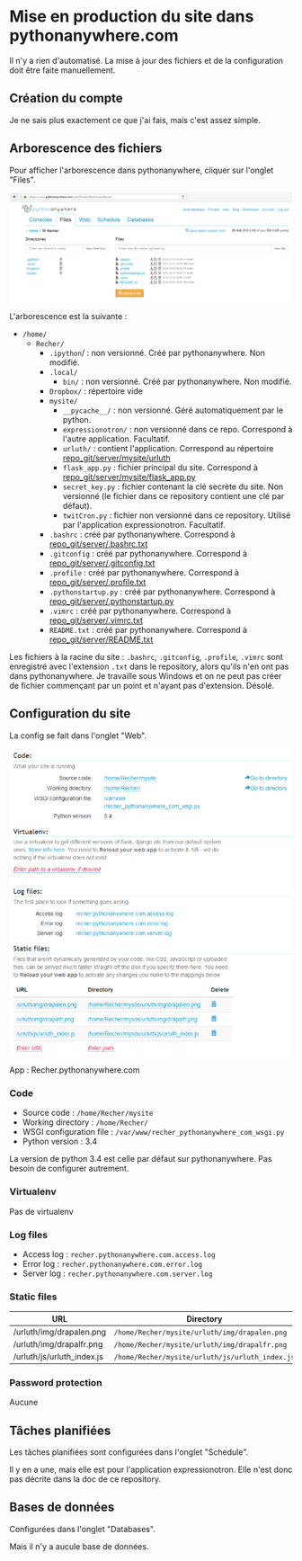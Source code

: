 # Mise en production du site dans pythonanywhere.com

Il n'y a rien d'automatisé. La mise à jour des fichiers et de la configuration doit être faite manuellement.


## Création du compte

Je ne sais plus exactement ce que j'ai fais, mais c'est assez simple.


## Arborescence des fichiers

Pour afficher l'arborescence dans pythonanywhere, cliquer sur l'onglet "Files".

![screenshot de la racine des fichiers dans pythonanywhere](screenshot_prod_files.png)

L'arborescence est la suivante :

 - `/home/`
    * `Recher/`
        + `.ipython`/ : non versionné. Créé par pythonanywhere. Non modifié.
        + `.local/`
            - `bin/` : non versionné. Créé par pythonanywhere. Non modifié.
        + `Dropbox/` : répertoire vide
        + `mysite/`
            - `__pycache__/` : non versionné. Géré automatiquement par le python.
            - `expressionotron/` : non versionné dans ce repo. Correspond à l'autre application. Facultatif.
            - `urluth/` : contient l'application. Correspond au répertoire [repo_git/server/mysite/urluth](../server/mysite/urluth)
            - `flask_app.py` : fichier principal du site. Correspond à [repo_git/server/mysite/flask_app.py](../server/mysite/flask_app.py)
            - `secret_key.py` : fichier contenant la clé secrète du site. Non versionné (le fichier dans ce repository contient une clé par défaut).
            - `twitCron.py` : fichier non versionné dans ce repository. Utilisé par l'application expressionotron. Facultatif.
        + `.bashrc` : créé par pythonanywhere. Correspond à [repo_git/server/.bashrc.txt](../server/.bashrc.txt)
        + `.gitconfig` : créé par pythonanywhere. Correspond à [repo_git/server/.gitconfig.txt](../server/.gitconfig.txt)
        + `.profile` : créé par pythonanywhere. Correspond à [repo_git/server/.profile.txt](../server/.profile.txt)
        + `.pythonstartup.py` : créé par pythonanywhere. Correspond à [repo_git/server/.pythonstartup.py](../server/.pythonstartup.py)
        + `.vimrc` : créé par pythonanywhere. Correspond à [repo_git/server/.vimrc.txt](../server/.vimrc.txt)
        + `README.txt` : créé par pythonanywhere. Correspond à [repo_git/server/README.txt](../server/README.txt)

Les fichiers à la racine du site : `.bashrc`, `.gitconfig`, `.profile`, `.vimrc` sont enregistré avec l'extension `.txt` dans le repository, alors qu'ils n'en ont pas dans pythonanywhere. Je travaille sous Windows et on ne peut pas créer de fichier commençant par un point et n'ayant pas d'extension. Désolé.


## Configuration du site

La config se fait dans l'onglet "Web".

![screenshot de la configuration pythonanywhere](screenshot_prod_conf.png)

App : Recher.pythonanywhere.com

### Code

 - Source code : `/home/Recher/mysite`
 - Working directory : `/home/Recher/`
 - WSGI configuration file : `/var/www/recher_pythonanywhere_com_wsgi.py`
 - Python version : 3.4

La version de python 3.4 est celle par défaut sur pythonanywhere. Pas besoin de configurer autrement.

### Virtualenv

Pas de virtualenv

### Log files

 - Access log : `recher.pythonanywhere.com.access.log`
 - Error log : `recher.pythonanywhere.com.error.log`
 - Server log : `recher.pythonanywhere.com.server.log`

### Static files

URL                        | Directory
---------------------------|---------------
/urluth/img/drapalen.png   | `/home/Recher/mysite/urluth/img/drapalen.png`
/urluth/img/drapalfr.png   | `/home/Recher/mysite/urluth/img/drapalfr.png`
/urluth/js/urluth_index.js | `/home/Recher/mysite/urluth/js/urluth_index.js`

### Password protection

Aucune


## Tâches planifiées

Les tâches planifiées sont configurées dans l'onglet "Schedule".

Il y en a une, mais elle est pour l'application expressionotron. Elle n'est donc pas décrite dans la doc de ce repository.


## Bases de données

Configurées dans l'onglet "Databases".

Mais il n'y a aucule base de données.

